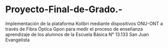 # Proyecto-Final-de-Grado.-
Implementación de la plataforma Kolibri mediante dispositivos ONU-ONT a través de Fibra Óptica Gpon para medir el proceso de enseñanza aprendizaje de los alumnos de la Escuela Básica N° 13.133 San Juan Evangelista
